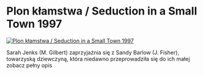 Plon kłamstwa / Seduction in a Small Town 1997 
=============
[![Plon kłamstwa / Seduction in a Small Town 1997 ](http://vidos.pl/images/player.gif)](http://vidos.pl/plon-klamstwa-seduction-in-a-small-town-1997)

 Sarah Jenks (M. Gilbert) zaprzyjaźnia się z Sandy Barlow (J. Fisher), towarzyską dziewczyną, która niedawno przeprowadziła się do ich małej zobacz pełny opis
